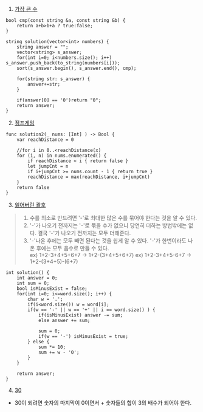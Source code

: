 1. [가장 큰 수](https://programmers.co.kr/learn/courses/30/lessons/42746?language=cpp)
```
bool cmp(const string &a, const string &b) {
    return a+b>b+a ? true:false;
}

string solution(vector<int> numbers) {
    string answer = "";
    vector<string> s_answer;
    for(int i=0; i<numbers.size(); i++) s_answer.push_back(to_string(numbers[i]));
    sort(s_answer.begin(), s_answer.end(), cmp);
    
    for(string str: s_answer) {
        answer+=str;
    }

    if(answer[0] == '0')return "0";
    return answer;
}
```

2. [점프게임](https://leetcode.com/problems/jump-game/)
```
func solution2(_ nums: [Int] ) -> Bool {
    var reachDistance = 0
    
    //for i in 0..<reachDistance(x)
    for (i, n) in nums.enumerated() {
        if reachDistance < i { return false }
        let jumpCnt = n
        if i+jumpCnt >= nums.count - 1 { return true }
        reachDistance = max(reachDistance, i+jumpCnt)
    }
    return false
}
```

3. [잃어버린 괄호](https://www.acmicpc.net/problem/1541)
> 1. 수를 최소로 만드려면 '-'로 최대한 많은 수를 묶어야 한다는 것을 알 수 있다.
> 2. '-'가 나오기 전까지는 '-'로 묶을 수가 없으니 당연히 더하는 방법밖에는 없다. 결국 '-'가 나오기 전까지는 모두 더해준다.
> 3. '-'나온 후에는 모두 빼면 된다는 것을 쉽게 알 수 있다. '-'가 한번이라도 나온 후에는 모두 음수로 만들 수 있다.  
> ex) 1+2-3+4+5+6+7    ->  1+2-(3+4+5+6+7)
> ex) 1+2-3+4+5-6+7     -> 1+2-(3+4+5)-(6+7) 

````
int solution() {
    int answer = 0;
    int sum = 0;
    bool isMinusExist = false;
    for(int i=0; i<=word.size(); i++) {
        char w = '.';
        if(i<word.size()) w = word[i];
        if(w == '-' || w == '+' || i == word.size() ) {
            if(isMinusExist) answer -= sum;
            else answer += sum;
            
            sum = 0;
            if(w == '-') isMinusExist = true;
        } else {
            sum *= 10;
            sum += w - '0';
        }
    }
    
    return answer;
}
````

4. [30](https://www.acmicpc.net/problem/10610)
- 30이 되려면 숫자의 마지막이 0이면서 + 숫자들의 합이 3의 배수가 되어야 한다.
